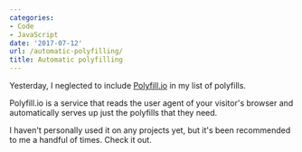 ```yaml
---
categories:
- Code
- JavaScript
date: '2017-07-12'
url: /automatic-polyfilling/
title: Automatic polyfilling
---
```


Yesterday, I neglected to include [Polyfill.io](https://polyfill.io/v2/docs/) in my list of polyfills.

Polyfill.io is a service that reads the user agent of your visitor's browser and automatically serves up just the polyfills that they need.

I haven't personally used it on any projects yet, but it's been recommended to me a handful of times. Check it out.